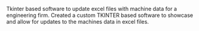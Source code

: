 Tkinter based software to update excel files with machine data for a engineering firm.
Created a custom TKINTER based software to showcase and allow for updates to the machines data in excel files.
